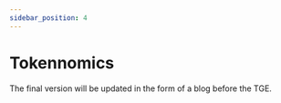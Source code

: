 ```yaml
---
sidebar_position: 4
---
```


# Tokennomics


The final version will be updated in the form of a blog before the TGE.

